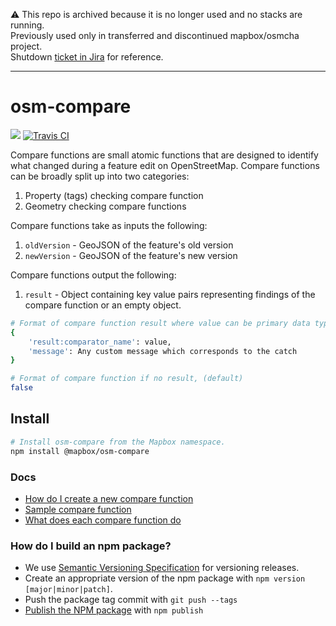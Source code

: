 ⚠️ This repo is archived because it is no longer used and no stacks are running.  
Previously used only in transferred and discontinued mapbox/osmcha project.  
Shutdown [ticket in Jira](https://mapbox.atlassian.net/browse/RTSR-479) for reference.

---

# osm-compare


![](https://img.shields.io/npm/v/@mapbox/osm-compare.svg)
[![Travis CI](https://travis-ci.com/mapbox/osm-compare.svg?branch=master)](https://travis-ci.com/github/mapbox/osm-compare)


Compare functions are small atomic functions that are designed to identify what changed during a feature edit on OpenStreetMap. Compare functions can be broadly split up into two categories:

1. Property (tags) checking compare function
2. Geometry checking compare functions

Compare functions take as inputs the following:

1. `oldVersion` - GeoJSON of the feature's old version
2. `newVersion` - GeoJSON of the feature's new version

Compare functions output the following:

1. `result` - Object containing key value pairs representing findings of the compare function or an empty object.

```sh
# Format of compare function result where value can be primary data types or objects
{
    'result:comparator_name': value,
    'message': Any custom message which corresponds to the catch
}

# Format of compare function if no result, (default)
false

```

## Install

```sh
# Install osm-compare from the Mapbox namespace.
npm install @mapbox/osm-compare
```


### Docs

- [How do I create a new compare function](https://github.com/mapbox/osm-compare/blob/master/docs/new-compare-function.md)
- [Sample compare function](https://github.com/mapbox/osm-compare/blob/master/example)
- [What does each compare function do](https://github.com/mapbox/osm-compare/blob/master/comparators/README.md)


### How do I build an npm package?
- We use [Semantic Versioning Specification](http://semver.org/) for versioning releases.
- Create an appropriate version of the npm package with `npm version [major|minor|patch]`.
- Push the package tag commit with `git push --tags`
- [Publish the NPM package](https://www.npmjs.com/package/osm-compare) with `npm publish`

